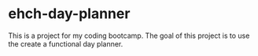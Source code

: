 # ehch-day-planner
This is a project for my coding bootcamp. The goal of this project is to use the create a functional day planner. 
